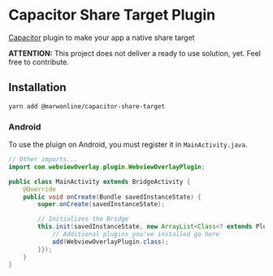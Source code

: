 # Capacitor Share Target Plugin
[Capacitor](https://capacitor.ionicframework.com/) plugin to make your app a native share target

**ATTENTION:**
This project does not deliver a ready to use solution, yet. 
Feel free to contribute.

## Installation 

`yarn add @marwonline/capacitor-share-target`

### Android

To use the pluign on Android, you must register it in `MainActivity.java`.
```java
// Other imports...
import com.webviewOverlay.plugin.WebviewOverlayPlugin;

public class MainActivity extends BridgeActivity {
    @Override
    public void onCreate(Bundle savedInstanceState) {
        super.onCreate(savedInstanceState);

        // Initializes the Bridge
        this.init(savedInstanceState, new ArrayList<Class<? extends Plugin>>() {{
            // Additional plugins you've installed go here
            add(WebviewOverlayPlugin.class);
        }});
    }
}
```

